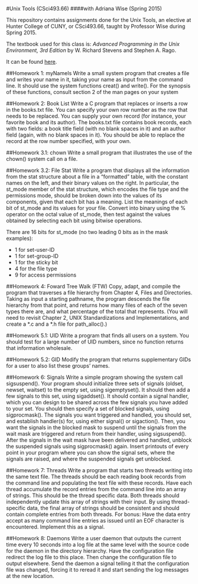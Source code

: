 #Unix Tools (CSci493.66)
####with Adriana Wise (Spring 2015)

This repository contains assignments done for the Unix Tools, an elective at Hunter College of CUNY, or CSci493.66, taught by Professor Wise during Spring 2015.


The textbook used for this class is:
*Advanced Programming in the Unix Environment, 3rd Edition*
by W. Richard Stevens and Stephen A. Rago.


It can be found [here](http://www.amazon.com/Advanced-Programming-UNIX-Environment-Edition/dp/0321637739).

##Homework 1: myNameIs
Write a small system program that creates a file and writes your name in it,
taking your name as input from the command line. It should use the system
functions creat() and write(). For the synopsis of these functions, consult
section 2 of the man pages on your system

##Homework 2: Book List
Write a C program that replaces or inserts a row in the books.txt file. You can
specify your own row number as the row that needs to be replaced. You can supply
your own record (for instance, your favorite book and its author). The books.txt file
contains book records, each with two fields: a book title field (with no blank spaces
in it) and an author field (again, with no blank spaces in it). You should be able to
replace the record at the row number specified, with your own.

##Homework 3.1: chown
Write a small program that illustrates the use of the chown() system call on a
file.

##Homework 3.2: File Stat
Write a program that displays all the information from the stat structure about a
file in a “formatted” table, with the constant names on the left, and their binary
values on the right. In particular, the st_mode member of the stat structure,
which encodes the file type and the permissions mode, should be broken down into
the values of its components, given that each bit has a meaning. List the meanings
of each bit of st_mode and its values for your file. Convert into binary using the %
operator on the octal value of st_mode, then test against the values obtained by
selecting each bit using bitwise operations.

There are 16 bits for st_mode (no two leading 0 bits as in the mask examples):
+ 1 for set-user-ID
+ 1 for set-group-ID
+ 1 for the sticky bit
+ 4 for the file type
+ 9 for access permissions

##Homework 4: Foward Tree Walk (FTW)
Copy, adapt, and compile the program that traverses a file hierarchy from Chapter
4, Files and Directories. Taking as input a starting pathname, the program
descends the file hierarchy from that point, and returns how many files of each of
the seven types there are, and what percentage of the total that represents. (You will
need to revisit Chapter 2, UNIX Standardizations and Implementations, and
create a *.c and a *.h file for path_alloc().)

##Homework 5.1: UID
Write a program that finds all users on a system. You should test for a large
number of UID numbers, since no function returns that information wholesale.

##Homework 5.2: GID
Modify the program that returns supplementary GIDs for a user to also list
these groups’ names. 

##Homework 6: Signals
Write a simple program showing the system call sigsuspend().
Your program should initialize three sets of signals (oldset, newset, waitset) to the
empty set, using sigemptyset(). It should then add a few signals to this set, using
sigaddset(). It should contain a signal handler, which you can design to be
shared across the few signals you have added to your set. You should then specify a
set of blocked signals, using sigprocmask(). The signals you want triggered and
handled, you should set, and establish handler(s) for, using either signal() or
sigaction(). Then, you want the signals in the blocked mask to suspend until the
signals from the wait mask are triggered and return from their handler, using
sigsuspend(). After the signals in the wait mask have been delivered and
handled, unblock the suspended signals using sigprocmask() again. Insert
printouts of every point in your program where you can show the signal sets, where
the signals are raised, and where the suspended signals get unblocked.

##Homework 7: Threads 
Write a program that starts two threads writing into the same text
file. The threads should be each reading book records from the command line and
populating the text file with these records. Have each thread accumulate the record
entries from the command line into an array of strings. This should be the thread specific
data. Both threads should independently update this array of strings with
their input. By using thread-specific data, the final array of strings should be
consistent and should contain complete entries from both threads. For bonus: Have
the data entry accept as many command line entries as issued until an EOF
character is encountered. Implement this as a signal.

##Homework 8: Daemons
Write a user daemon that outputs the current time every 10 seconds
into a log file at the same level with the source code for the daemon in the directory
hierarchy. Have the configuration file redirect the log file to this place. Then change
the configuration file to output elsewhere. Send the daemon a signal telling it that
the configuration file was changed, forcing it to reread it and start sending the log
messages at the new location.